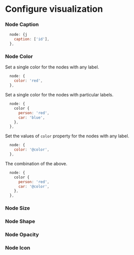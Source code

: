 # Configure visualization

### Node Caption

```javascript
  node: {j
    caption: ['id'],
  },
```

### Node Color

Set a single color for the nodes with any label.

```javascript
  node: {
    color: 'red',
  },
```

Set a single color for the nodes with particular labels.

```javascript
  node: {
    color {
      person: 'red',
      car: 'blue',
    },
  },
```

Set the values of `color` property for the nodes with any label.

```javascript
  node: {
    color: '@color',
  },
```

The combination of the above.&#x20;

```javascript
  node: {
    color {
      person: 'red',
      car: '@color',
    },
  },
```

### Node Size



### Node Shape <a href="#node-icon" id="node-icon"></a>



### Node Opacity <a href="#node-icon" id="node-icon"></a>



### Node Icon <a href="#node-icon" id="node-icon"></a>

